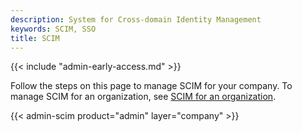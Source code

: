 ```yaml
---
description: System for Cross-domain Identity Management
keywords: SCIM, SSO
title: SCIM
---
```


{{< include "admin-early-access.md" >}}

Follow the steps on this page to manage SCIM for your company. To manage SCIM for an organization, see [SCIM for an organization](/admin/organization/security-settings/scim/).

{{< admin-scim product="admin" layer="company" >}}
